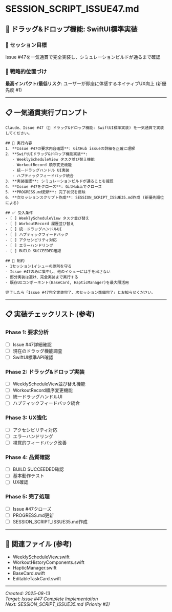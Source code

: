 # SESSION_SCRIPT_ISSUE47.md
## 🎯 ドラッグ&ドロップ機能: SwiftUI標準実装

### 🎯 セッション目標
Issue #47を一気通貫で完全実装し、シミュレーションビルドが通るまで確認

### 🎯 戦略的位置づけ
**最高インパクト/最低リスク**: ユーザーが即座に体感するネイティブUX向上 (新優先度 #1)

---

## 📋 **一気通貫実行プロンプト**

```
Claude、Issue #47 (🎯 ドラッグ&ドロップ機能: SwiftUI標準実装) を一気通貫で実装してください。

## 🎯 実行内容
1. **Issue #47の要求内容確認**: GitHub issueの詳細を正確に理解
2. **SwiftUIドラッグ&ドロップ機能実装**: 
   - WeeklyScheduleView タスク並び替え機能
   - WorkoutRecord 順序変更機能
   - 統一ドラッグハンドル UI実装
   - ハプティックフィードバック統合
3. **実装確認**: シミュレーションビルドが通ることを確認
4. **Issue #47をクローズ**: GitHub上でクローズ
5. **PROGRESS.md更新**: 完了状況を反映
6. **次セッションスクリプト作成**: SESSION_SCRIPT_ISSUE35.md作成 (新優先順位による)

## ✅ 受入条件
- [ ] WeeklyScheduleView タスク並び替え
- [ ] WorkoutRecord 履歴並び替え
- [ ] 統一ドラッグハンドルUI
- [ ] ハプティックフィードバック
- [ ] アクセシビリティ対応
- [ ] エラーハンドリング
- [ ] BUILD SUCCEEDED確認

## 📌 制約
- 1セッション1イシューの原則を守る
- Issue #47のみに集中し、他のイシューには手を出さない
- 部分実装は避け、完全実装まで実行する
- 既存UIコンポーネント(BaseCard, HapticManager)を最大限活用

完了したら「Issue #47完全実装完了、次セッション準備完了」とお知らせください。
```

---

## 📋 **実装チェックリスト** (参考)

### Phase 1: 要求分析
- [ ] Issue #47詳細確認
- [ ] 現在のドラッグ機能調査
- [ ] SwiftUI標準API確認

### Phase 2: ドラッグ&ドロップ実装
- [ ] WeeklyScheduleView並び替え機能
- [ ] WorkoutRecord順序変更機能  
- [ ] 統一ドラッグハンドルUI
- [ ] ハプティックフィードバック統合

### Phase 3: UX強化
- [ ] アクセシビリティ対応
- [ ] エラーハンドリング
- [ ] 視覚的フィードバック改善

### Phase 4: 品質確認
- [ ] BUILD SUCCEEDED確認
- [ ] 基本動作テスト
- [ ] UX確認

### Phase 5: 完了処理
- [ ] Issue #47クローズ
- [ ] PROGRESS.md更新
- [ ] SESSION_SCRIPT_ISSUE35.md作成

---

## 🔗 **関連ファイル** (参考)
- WeeklyScheduleView.swift
- WorkoutHistoryComponents.swift
- HapticManager.swift
- BaseCard.swift
- EditableTaskCard.swift

---

*Created: 2025-08-13*  
*Target: Issue #47 Complete Implementation*  
*Next: SESSION_SCRIPT_ISSUE35.md (Priority #2)*